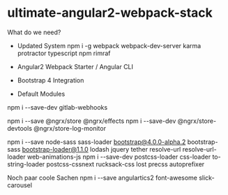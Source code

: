 # ultimate-angular2-webpack-stack

What do we need?
- Updated System
npm i -g webpack webpack-dev-server karma protractor typescript npm rimraf 

- Angular2 Webpack Starter / Angular CLI
- Bootstrap 4 Integration
- Default Modules

npm i --save-dev gitlab-webhooks 

npm i --save @ngrx/store @ngrx/effects
npm i --save-dev @ngrx/store-devtools @ngrx/store-log-monitor

npm i --save node-sass sass-loader bootstrap@4.0.0-alpha.2 bootstrap-sass bootstrap-loader@1.1.0 lodash jquery tether resolve-url resolve-url-loader web-animations-js
npm i --save-dev postcss-loader css-loader to-string-loader postcss-cssnext rucksack-css lost precss autoprefixer


Noch paar coole Sachen
npm i --save angulartics2 font-awesome slick-carousel
